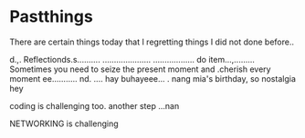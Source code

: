 # Pastthings

There are certain things today that I regretting things I did not done before..

d.,.
Reflectionds.s..........
.....................
..................
do item...,.........
Sometimes you need to seize the present moment and .cherish every moment ee...........
nd.
....
hay buhayeee...
.
nang mia's birthday, so nostalgia
hey

coding is challenging too.
another step ...nan

NETWORKING is challenging 
